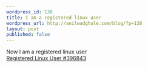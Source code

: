 ```yaml
---
wordpress_id: 138
title: I am a registered linux user
wordpress_url: http://anilwadghule.com/blog/?p=138
layout: post
published: false
---
```

<img alt="" src="http://counter.li.org/cgi-bin/certificate.cgi/396843" border="0" /><br />Now I am a registered linux user<br /><a href="http://counter.li.org/">Registered Linux User #396843</a>
